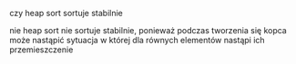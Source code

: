 czy heap sort sortuje stabilnie

nie heap sort nie sortuje stabilnie, ponieważ podczas tworzenia się kopca może nastąpić sytuacja w której dla równych elementów nastąpi ich przemieszczenie